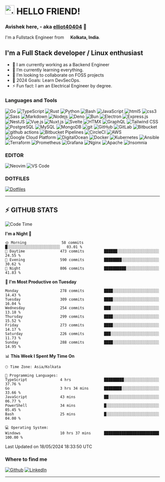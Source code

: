 <h1><img src="https://emojis.slackmojis.com/emojis/images/1531849430/4246/blob-sunglasses.gif?153184943" width="30" alt="gif"/> HELLO FRIEND!</h1>

### Avishek here, - aka [elliot40404](https://github.com/elliot40404) 👋

<p>I'm a Fullstack Engineer from <img src="https://cdn-icons-png.flaticon.com/512/3909/3909444.png" width="13"/> <b>Kolkata, India</b>.</p>

## I'm a Full Stack developer / Linux enthusiast

- 🔭 I am currently working as a Backend Engineer
- 🌱 I’m currently learning everything.
- 👯 I’m looking to collaborate on FOSS projects
- 🥅 2024 Goals: Learn DevSecOps.
- ⚡ Fun fact: I am an Electrical Engineer by degree.
<!-- - ✨ Learn more about me @ [elliot40404.com](https://elliot40404.com)! -->

<h3>Languages and Tools</h3>
<p>
  <!-- LANGUAGES -->
  <img alt="Go" src="https://img.shields.io/badge/-Go-00ADD8?style=flat-square&logo=go&logoColor=white" />
  <img alt="TypeScript" src="https://img.shields.io/badge/-TypeScript-007ACC?style=flat-square&logo=typescript&logoColor=white" />
  <img alt="Rust" src="https://img.shields.io/badge/-Rust-000000?style=flat-square&logo=rust&logoColor=white" />
  <img alt="Python" src="https://img.shields.io/badge/-Python-3776AB?style=flat-square&logo=python&logoColor=white" />
  <img alt="Bash" src="https://img.shields.io/badge/-Bash-4EAA25?style=flat-square&logo=gnu-bash&logoColor=white" />
  <img alt="JavaScript" src="https://img.shields.io/badge/-JavaScript-F7DF1E?style=flat-square&logo=javascript&logoColor=black" />
  <img alt="html5" src="https://img.shields.io/badge/-HTML5-E34F26?style=flat-square&logo=html5&logoColor=white" />
  <img alt="css3" src="https://img.shields.io/badge/-CSS3-1572B6?style=flat-square&logo=css3&logoColor=white" />
  <img alt="Sass" src="https://img.shields.io/badge/-Sass-CC6699?style=flat-square&logo=sass&logoColor=white" />
  <img alt="Markdown" src="https://img.shields.io/badge/-Markdown-000000?style=flat-square&logo=markdown&logoColor=white" />
  <!-- RUNTIMES -->
  <img alt="Nodejs" src="https://img.shields.io/badge/-Nodejs-43853d?style=flat-square&logo=Node.js&logoColor=white" />
  <img alt="Deno" src="https://img.shields.io/badge/-Deno-000000?style=flat-square&logo=deno&logoColor=white" />
  <img alt="Bun" src="https://img.shields.io/badge/-Bun-000000?style=flat-square&logo=bun&logoColor=white" />
  <img alt="Electron" src="https://img.shields.io/badge/-Electron-47848F?style=flat-square&logo=electron&logoColor=white" />
  <!-- FRAMEWORKS -->
  <img alt="Express.js" src="https://img.shields.io/badge/-Express.js-787878?style=flat-square&logo=express&logoColor=white" />
  <img alt="NestJS" src="https://img.shields.io/badge/-NestJS-E0234E?style=flat-square&logo=nestjs&logoColor=white" />
  <img alt="Vue.js" src="https://img.shields.io/badge/-Vue.js-4FC08D?style=flat-square&logo=vue.js&logoColor=white" />
  <img alt="Nuxt.js" src="https://img.shields.io/badge/-Nuxt.js-00C58E?style=flat-square&logo=nuxt.js&logoColor=white" />
  <img alt="Svelte" src="https://img.shields.io/badge/-Svelte-FF3E00?style=flat-square&logo=svelte&logoColor=white" />
  <img alt="HTMX" src="https://img.shields.io/badge/-HTMX-FF3E00?style=flat-square&logo=htmx&logoColor=white" />
  <!-- LIBRARIES -->
  <img alt="GraphQL" src="https://img.shields.io/badge/-GraphQL-E10098?style=flat-square&logo=graphql&logoColor=white" />
  <img alt="Tailwind CSS" src="https://img.shields.io/badge/-Tailwind_CSS-38B2AC?style=flat-square&logo=tailwind-css&logoColor=white" />
  <!-- DATABASES -->
  <img alt="PostgreSQL" src="https://img.shields.io/badge/-PostgreSQL-336791?style=flat-square&logo=postgresql&logoColor=white" />
  <img alt="MySQL" src="https://img.shields.io/badge/-MySQL-4479A1?style=flat-square&logo=mysql&logoColor=white" />
  <img alt="MongoDB" src="https://img.shields.io/badge/-MongoDB-13aa52?style=flat-square&logo=mongodb&logoColor=white" />
  <!-- CI/CD -->
  <img alt="git" src="https://img.shields.io/badge/-Git-F05032?style=flat-square&logo=git&logoColor=white" />
  <img alt="GitHub" src="https://img.shields.io/badge/-GitHub-181717?style=flat-square&logo=github&logoColor=white" />
  <img alt="GitLab" src="https://img.shields.io/badge/-GitLab-FCA121?style=flat-square&logo=gitlab&logoColor=white" />
  <img alt="Bitbucket" src="https://img.shields.io/badge/-Bitbucket-0052CC?style=flat-square&logo=bitbucket&logoColor=white" />
  <img alt="github actions" src="https://img.shields.io/badge/-Github_Actions-2088FF?style=flat-square&logo=github-actions&logoColor=white" />
  <img alt="Bitbucket Pipelines" src="https://img.shields.io/badge/-Bitbucket_Pipelines-0052CC?style=flat-square&logo=bitbucket-pipelines&logoColor=white" />
  <img alt="CircleCI" src="https://img.shields.io/badge/-CircleCI-343434?style=flat-square&logo=circleci&logoColor=white" />
  <!-- CLOUD PLATFORMS -->
  <img alt="AWS" src="https://img.shields.io/badge/-Amazon_AWS-232F3E?style=flat-square&logo=amazon-aws&logoColor=white" />
  <img alt="Google Cloud Platform" src="https://img.shields.io/badge/-Google_Cloud_Platform-1a73e8?style=flat-square&logo=google-cloud&logoColor=white" />
  <img alt="DigitalOcean" src="https://img.shields.io/badge/-Digital_Ocean-0080FF?style=flat-square&logo=digitalocean&logoColor=white" />
  <!-- TOOLS -->
  <img alt="Docker" src="https://img.shields.io/badge/-Docker-46a2f1?style=flat-square&logo=docker&logoColor=white" />
  <img alt="Kubernetes" src="https://img.shields.io/badge/-Kubernetes-326CE5?style=flat-square&logo=kubernetes&logoColor=white" />
  <img alt="Ansible" src="https://img.shields.io/badge/-Ansible-EE0000?style=flat-square&logo=ansible&logoColor=white" />
  <img alt="Terraform" src="https://img.shields.io/badge/-Terraform-7B42BC?style=flat-square&logo=terraform&logoColor=white" />
  <img alt="Prometheus" src="https://img.shields.io/badge/-Prometheus-E6522C?style=flat-square&logo=prometheus&logoColor=white" />
  <img alt="Grafana" src="https://img.shields.io/badge/-Grafana-F46800?style=flat-square&logo=grafana&logoColor=white" />
  <img alt="Nginx" src="https://img.shields.io/badge/-Nginx-269539?style=flat-square&logo=nginx&logoColor=white" />
  <img alt="Apache" src="https://img.shields.io/badge/-Apache-D22128?style=flat-square&logo=apache&logoColor=white" />
  <img alt="Insomnia" src="https://img.shields.io/badge/-Insomnia-5849BE?style=flat-square&logo=insomnia&logoColor=white" />
</p>

<h3>EDITOR</h3>
<p>
  <img alt="Neovim" src="https://img.shields.io/badge/-Neovim-57A143?style=flat-square&logo=neovim&logoColor=white" />
  <img alt="VS Code" src="https://img.shields.io/badge/-VS_Code-007ACC?style=flat-square&logo=visual-studio-code&logoColor=white" />
</p>

<h3>DOTFILES</h3>
<p>
  <a href=""><img alt="Dotfiles" src="https://img.shields.io/badge/-Dotfiles-000000?style=flat-square&logo=gnu-bash&logoColor=white" /></a>
</p>

---

## :zap: GITHUB STATS

<!--START_SECTION:waka-->
![Code Time](http://img.shields.io/badge/Code%20Time-2%2C467%20hrs%2040%20mins-blue)

**I'm a Night 🦉** 

```text
🌞 Morning                58 commits          █░░░░░░░░░░░░░░░░░░░░░░░░   03.01 % 
🌆 Daytime                473 commits         ██████░░░░░░░░░░░░░░░░░░░   24.55 % 
🌃 Evening                590 commits         ████████░░░░░░░░░░░░░░░░░   30.62 % 
🌙 Night                  806 commits         ██████████░░░░░░░░░░░░░░░   41.83 % 
```
📅 **I'm Most Productive on Tuesday** 

```text
Monday                   278 commits         ████░░░░░░░░░░░░░░░░░░░░░   14.43 % 
Tuesday                  309 commits         ████░░░░░░░░░░░░░░░░░░░░░   16.04 % 
Wednesday                254 commits         ███░░░░░░░░░░░░░░░░░░░░░░   13.18 % 
Thursday                 299 commits         ████░░░░░░░░░░░░░░░░░░░░░   15.52 % 
Friday                   273 commits         ████░░░░░░░░░░░░░░░░░░░░░   14.17 % 
Saturday                 226 commits         ███░░░░░░░░░░░░░░░░░░░░░░   11.73 % 
Sunday                   288 commits         ████░░░░░░░░░░░░░░░░░░░░░   14.95 % 
```


📊 **This Week I Spent My Time On** 

```text
🕑︎ Time Zone: Asia/Kolkata

💬 Programming Languages: 
TypeScript               4 hrs               █████████░░░░░░░░░░░░░░░░   37.76 % 
Go                       3 hrs 34 mins       ████████░░░░░░░░░░░░░░░░░   33.66 % 
JavaScript               43 mins             ██░░░░░░░░░░░░░░░░░░░░░░░   06.77 % 
PowerShell               34 mins             █░░░░░░░░░░░░░░░░░░░░░░░░   05.45 % 
Bash                     25 mins             █░░░░░░░░░░░░░░░░░░░░░░░░   04.00 % 

💻 Operating System: 
Windows                  10 hrs 37 mins      █████████████████████████   100.00 % 
```


 Last Updated on 18/05/2024 18:33:50 UTC
<!--END_SECTION:waka-->

<h3>Where to find me</h3>
<p><a href="https://github.com/elliot40404" target="_blank"><img alt="Github" src="https://img.shields.io/badge/GitHub-%2312100E.svg?&style=for-the-badge&logo=Github&logoColor=white" /></a> <a href="https://www.linkedin.com/in/avishek404" target="_blank"><img alt="LinkedIn" src="https://img.shields.io/badge/linkedin-%230077B5.svg?&style=for-the-badge&logo=linkedin&logoColor=white" /></a>
</p>

------------
